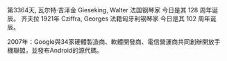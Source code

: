 第3364天, 瓦尔特·吉泽金 Gieseking, Walter 法国钢琴家
今日是其 128 周年诞辰。
齐夫拉 1921年
Cziffra, Georges 法籍匈牙利钢琴家  今日是其 102 周年诞辰。


2007年：Google與34家硬體製造商、軟體開發商、電信營運商共同創辦開放手機聯盟，並發布Android的源代碼。